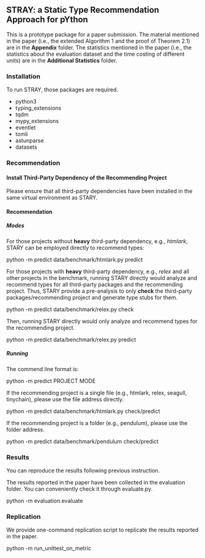 



## STRAY: a Static Type Recommendation Approach for pYthon

This is a prototype package for a paper submission. 
The material mentioned in the paper (i.e., the extended Algorithm 1 and the proof of Theorem 2.1) are in the **Appendix** folder. 
The statistics mentioned in the paper (i.e., the statistics about the evaluation dataset and the time costing of different units) are in the **Additional Statistics** folder. 


### Installation
To run STRAY, those packages are required. 

* python3
* typing_extensions
* tqdm
* mypy_extensions
* eventlet
* tomli
* astunparse
* datasets
### Recommendation

#### Install Third-Party Dependency of the Recommending Project
Please ensure that all third-party dependencies have been installed in the same virtual environment as STARY. 

#### Recommendation
##### Modes
For those projects without **heavy** third-party dependency, e.g., *htmlark*, STARY can be employed directly to recommend types: 

python -m predict data/benchmark/htmlark.py predict

For those projects with **heavy** third-party dependency, e.g., *relex* and all other projects in the benchmark, running STARY directly would analyze and recommend types for all third-party packages and the recommending project.
Thus, STARY provide a pre-analysis to only **check** the third-party packages/recommending project and generate type stubs for them. 

python -m predict data/benchmark/relex.py check

Then, running STARY directly would only analyze and recommend types for the recommending project. 

python -m predict data/benchmark/relex.py predict
##### Running
The commend line format is:

python -m predict PROJECT MODE

If the recommending project is a single file (e.g., htmlark, relex, seagull, tinychain), please use the file address directly. 

python -m predict data/benchmark/htmlark.py check/predict

If the recommending project is a folder (e.g., pendulum), please use the folder address. 

python -m predict data/benchmark/pendulum check/predict
### Results
You can reproduce the results following previous instruction. 

The results reported in the paper have been collected in the evaluation folder. You can conveniently check it through evaluate.py. 

python -m evaluation.evaluate

### Replication

We provide one-command replication script to replicate the results reported in the paper. 

python -m run_unittest_on_metric

